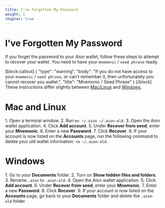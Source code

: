 ```yaml
---
title: I've Forgotten My Password
weight: 1
chapter: true
---
```


# I've Forgotten My Password

If you forget the password to your Aion wallet, follow these steps to attempt to recover your wallet. You need to have your `mnemonic` / `seed phrase` ready. 


[block:callout]
{
  "type": "warning",
  "body": "If you do not have access to your `mnemonic` / `seed phrase`, or can't remember it, then unfortunately you cannot recover you wallet.",
  "title": "Mnemonic / Seed Phrase"
}
[/block]
These instructions differ slightly between [Mac/Linux](#section-mac-and-linux) and [Windows](#section-windows).

# Mac and Linux

1\. Open a terminal window.
2\. Run `mv ~/.aion ~/.aion-old`.
3\. Open the Aion wallet application.
4\. Click **Add account**.
5\. Under **Recover from seed**, enter your **Mnemonic**.
6\. Enter a new **Password**.
7\. Click **Recover**.
8\. If your account is now listed on the **Accounts** page, run the following command to delete your old wallet information: `rm ~/.aion-old`.

# Windows

1\. Go to your **Documents** folder.
2\. Turn on **Show hidden files and folders**.
3\. Rename `.aion` to `.aion-old`.
4\. Open the Aion wallet application.
5\. Click **Add account**.
6\. Under **Recover from seed**, enter your **Mnemonic**.
7\. Enter a new **Password**.
8\. Click **Recover**.
9\. If your account is now listed on the **Accounts** page, go back to your **Documents** folder and delete the `.aion-old` folder.